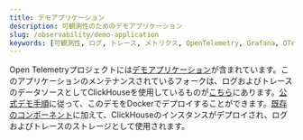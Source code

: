 ```yaml
---
title: デモアプリケーション
description: 可観測性のためのデモアプリケーション
slug: /observability/demo-application
keywords: [可観測性, ログ, トレース, メトリクス, OpenTelemetry, Grafana, OTel]
---
```


Open Telemetryプロジェクトには[デモアプリケーション](https://opentelemetry.io/docs/demo/)が含まれています。このアプリケーションのメンテナンスされているフォークは、ログおよびトレースのデータソースとしてClickHouseを使用しているものが[こちら](https://github.com/ClickHouse/opentelemetry-demo)にあります。[公式デモ手順](https://opentelemetry.io/docs/demo/docker-deployment/)に従って、このデモをDockerでデプロイすることができます。[既存のコンポーネント](https://opentelemetry.io/docs/demo/collector-data-flow-dashboard/)に加えて、ClickHouseのインスタンスがデプロイされ、ログおよびトレースのストレージとして使用されます。
